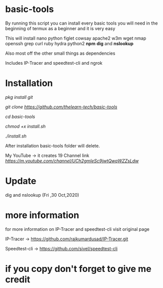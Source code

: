 # basic-tools
By running this script you can install every basic tools you will need in the beginning of termux as a beginner and it is very easy

 This will install nano python figlet cowsay apache2 w3m wget nmap openssh grep curl ruby hydra python2 **npm**
 **dig** and **nslookup**

Also most off the other small things as dependencies

Includes IP-Tracer and speedtest-cli and ngrok

# Installation

*pkg install git* 

*git clone https://github.com/thelearn-tech/basic-tools*

*cd basic-tools*

*chmod +x install.sh*

*./install.sh*

After installation basic-tools folder will delete.

My YouTube -> it creates 19
Channel link  *https://m.youtube.com/channel/UCh2gmleSc9jwtQwqWZZsLdw*

# Update
 dig and nslookup (Fri ,30 Oct,2020)

# more information
 for more information on IP-Tracer and speedtest-cli visit original page

IP-Tracer -> https://github.com/rajkumardusad/IP-Tracer.git

Speedtest-cli -> https://github.com/sivel/speedtest-cli

# if you copy don't forget to give me credit



